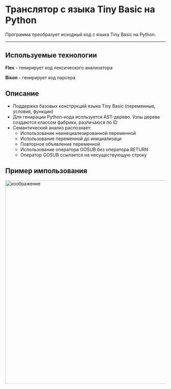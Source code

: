 # Транслятор с языка Tiny Basic на Python
Программа преобразует исходный код с языка Tiny Basic на Python.
***
## Используемые технологии
**Flex** - генирирует код лексического анализатора

**Bison** - генирирует код парсера

## Описание
- Поддержка базовых конструкций языка Tiny Basic (переменные, условия, функции)
- Для генирации Python-кода испльзуется AST-дерево. Узлы дерева создаются классом фабрики, различаюся по ID
- Семантический анализ распознает:
  - Использование неинециалезированной переменной
  - Использование переменной до инициализаци
  - Повторное объявление переменной
  - Использование оператора GOSUB без оператора RETURN
  - Оператор GOSUB ссылается на несуществующую строку

## Пример импользования
<img width="872" height="637" alt="изображение" src="https://github.com/user-attachments/assets/a73cff5c-c2fc-4fd8-b773-04d40e170291" />
